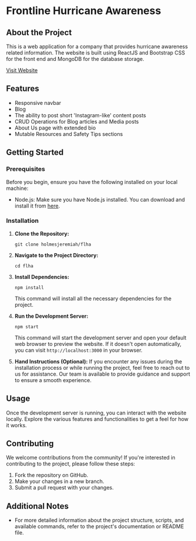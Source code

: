 # Frontline Hurricane Awareness

## About the Project

This is a web application for a company that provides hurricane awareness related information.  The website is built using ReactJS and Bootstrap CSS for the front end and MongoDB for the database storage.

[Visit Website](https://flha.avacan.net)

## Features

- Responsive navbar
- Blog
- The ability to post short 'Instagram-like' content posts
- CRUD Operations for Blog articles and Media posts
- About Us page with extended bio
- Mutable Resources and Safety Tips sections


## Getting Started

### Prerequisites
Before you begin, ensure you have the following installed on your local machine:
- Node.js: Make sure you have Node.js installed. You can download and install it from [here](https://nodejs.org/).

### Installation
1. **Clone the Repository:**
   ```
   git clone holmesjeremiah/flha
   ```

2. **Navigate to the Project Directory:**
   ```
   cd flha
   ```

3. **Install Dependencies:**
   ```
   npm install
   ```
   This command will install all the necessary dependencies for the project.

4. **Run the Development Server:**
   ```
   npm start
   ```
   This command will start the development server and open your default web browser to preview the website. If it doesn't open automatically, you can visit `http://localhost:3000` in your browser.

5. **Hand Instructions (Optional):**
   If you encounter any issues during the installation process or while running the project, feel free to reach out to us for assistance. Our team is available to provide guidance and support to ensure a smooth experience.

## Usage
Once the development server is running, you can interact with the website locally. Explore the various features and functionalities to get a feel for how it works.

## Contributing
We welcome contributions from the community! If you're interested in contributing to the project, please follow these steps:
1. Fork the repository on GitHub.
2. Make your changes in a new branch.
3. Submit a pull request with your changes.

## Additional Notes
- For more detailed information about the project structure, scripts, and available commands, refer to the project's documentation or README file.
